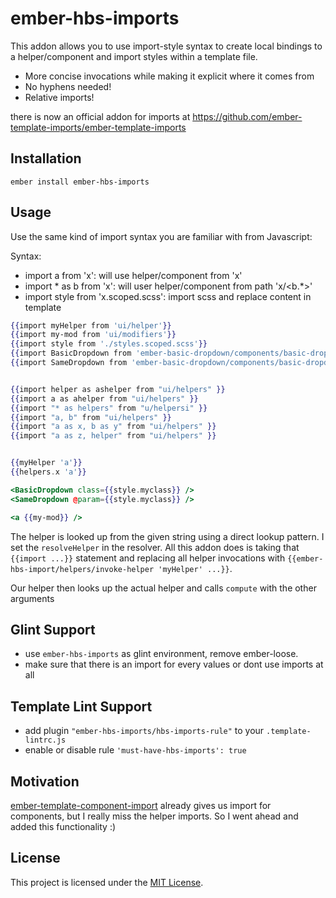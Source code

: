 ember-hbs-imports
==============================================================================

This addon allows you to use import-style syntax to create local bindings to
a helper/component and import styles within a template file.

* More concise invocations while making it explicit where it comes from
* No hyphens needed!
* Relative imports!


there is now an official addon for imports at https://github.com/ember-template-imports/ember-template-imports

Installation
------------------------------------------------------------------------------

```
ember install ember-hbs-imports
```


Usage
------------------------------------------------------------------------------

Use the same kind of import syntax you are familiar with from Javascript:

Syntax:
* import a from 'x': will use helper/component from 'x'
* import * as b from 'x': will user helper/component from path 'x/<b.*>'
* import style from 'x.scoped.scss': import scss and replace content in template 

```hbs
{{import myHelper from 'ui/helper'}}
{{import my-mod from 'ui/modifiers'}}
{{import style from './styles.scoped.scss'}}
{{import BasicDropdown from 'ember-basic-dropdown/components/basic-dropdown'}}
{{import SameDropdown from 'ember-basic-dropdown/components/basic-dropdown'}}


{{import helper as ashelper from "ui/helpers" }}
{{import a as ahelper from "ui/helpers" }}
{{import "* as helpers" from "u/helpersi" }}
{{import "a, b" from "ui/helpers" }}
{{import "a as x, b as y" from "ui/helpers" }}
{{import "a as z, helper" from "ui/helpers" }}


{{myHelper 'a'}}
{{helpers.x 'a'}}

<BasicDropdown class={{style.myclass}} />
<SameDropdown @param={{style.myclass}} />

<a {{my-mod}} />
```

The helper is looked up from the given string using a direct lookup
pattern. I set the `resolveHelper` in the resolver. 
All this addon does is taking that `{{import ...}}` statement
and replacing all helper invocations with `{{ember-hbs-import/helpers/invoke-helper 'myHelper' ...}}`.

Our helper then looks up the actual helper and calls `compute` with the other arguments


Glint Support
------------------------------------------------------------------------------
* use `ember-hbs-imports` as glint environment, remove ember-loose.
* make sure that there is an import for every values or dont use imports at all

Template Lint Support
------------------------------------------------------------------------------
* add plugin `"ember-hbs-imports/hbs-imports-rule"` to your `.template-lintrc.js`
* enable or disable rule `'must-have-hbs-imports': true`

Motivation
------------------------------------------------------------------------------

[ember-template-component-import](https://github.com/crashco/ember-template-component-import)
already gives us import for components, but I really miss the helper imports.
So I went ahead and added this functionality :)


License
------------------------------------------------------------------------------

This project is licensed under the [MIT License](LICENSE.md).
